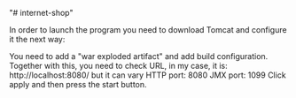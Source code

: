 "# internet-shop" 

In order to launch the program you need to download Tomcat and configure it the next way:

You need to add a "war exploded artifact" and add build configuration. 
Together with this, you need to check URL, in my case, it is: http://localhost:8080/ 
but it can vary 
HTTP port: 8080 
JMX port: 1099 
Click apply and then press the start button.  
